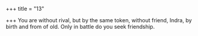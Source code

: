 +++
title = "13"

+++
You are without rival, but by the same token, without friend, Indra, by  birth and from of old.
Only in battle do you seek friendship.